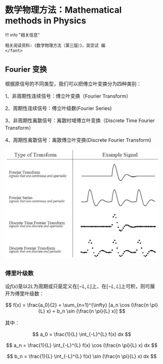 # 数学物理方法：Mathematical methods in Physics

<script src="https://polyfill.io/v3/polyfill.min.js?features=es6"></script>
<script src="https://cdn.jsdelivr.net/npm/mathjax@3/es5/tex-chtml.js"></script>

!!! info "相关信息"
    <font size = 3.5>
    
    相关阅读资料:《数学物理方法（第三版）》，吴崇试 编
    </font>

## Fourier 变换

根据原信号的不同类型，我们可以把傅立叶变换分为四种类别：

1、非周期性连续信号：傅立叶变换（Fourier Transform） 

2、周期性连续信号：傅立叶级数(Fourier Series) 

3、非周期性离散信号：离散时域傅立叶变换（Discrete Time Fourier Transform） 

4、周期性离散信号：离散傅立叶变换(Discrete Fourier Transform) 

![](./img/1.png)

### 傅里叶级数

设$f(x)$是以$2L$为周期或只是定义在$[-L, L]$上，在$[-L,L]$上可积，则可展开为傅里叶级数：

$$
f(x) = \frac{a_0}{2} + \sum_{n=1}^{\infty} [a_n \cos (\frac{n \pi}{L} x) + b_n \sin (\frac{n \pi}{L} x)]
$$

其中：

$$
a_0 = \frac{1}{L} \int_{-L}^{L} f(x) dx
$$

$$
a_n = \frac{1}{L} \int_{-L}^{L} f(x) \cos (\frac{n \pi}{L} x) dx
$$

$$
b_n = \frac{1}{L} \int_{-L}^{L} f(x) \sin (\frac{n \pi}{L} x) dx
$$





